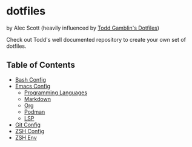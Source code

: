 # dotfiles
by Alec Scott (heavily influenced by [Todd Gamblin's Dotfiles](https://github.com/tgamblin/dotfiles))

Check out Todd's well documented repository to create your own set of dotfiles.

## Table of Contents
- [Bash Config](//blob/main/home/.bashrc)
- [Emacs Config](//tree/main/home/.emacs.d)
  - [Programming Languages](//blob/main/home/.emacs.d/init/init-prog-langs.el)
  - [Markdown](//blob/main/home/.emacs.d/init/init-markdown.el)
  - [Org](//blob/main/home/.emacs.d/init/init-org.el)
  - [Podman](//blob/main/home/.emacs.d/init/init-podman.el)
  - [LSP](//blob/main/home/.emacs.d/init/init-lsp.el)
- [Git Config](//blob/main/home/.gitconfig)
- [ZSH Config](//blob/main/home/.zshrc)
- [ZSH Env](//blob/main/home/.zshenv)
